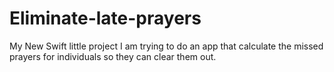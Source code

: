 # Eliminate-late-prayers
My New Swift little project
I am trying to do an app that calculate the missed prayers for individuals so they can clear them out.
